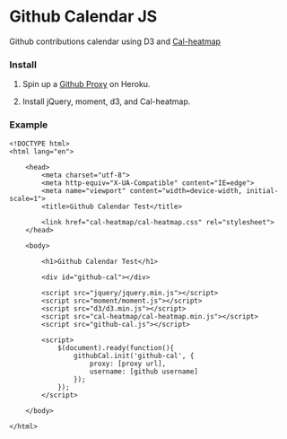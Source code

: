 Github Calendar JS
==================

Github contributions calendar using D3 and [Cal-heatmap](http://kamisama.github.io/cal-heatmap/v2)

### Install

1. Spin up a [Github Proxy](https://github.com/peterdemartini/github-proxy) on Heroku.

2. Install jQuery, moment, d3, and Cal-heatmap.

### Example

    <!DOCTYPE html>
    <html lang="en">

        <head>
            <meta charset="utf-8">
            <meta http-equiv="X-UA-Compatible" content="IE=edge">
            <meta name="viewport" content="width=device-width, initial-scale=1">
            <title>Github Calendar Test</title>

            <link href="cal-heatmap/cal-heatmap.css" rel="stylesheet">
        </head>

        <body>

            <h1>Github Calendar Test</h1>

            <div id="github-cal"></div>

            <script src="jquery/jquery.min.js"></script>
            <script src="moment/moment.js"></script>
            <script src="d3/d3.min.js"></script>
            <script src="cal-heatmap/cal-heatmap.min.js"></script>
            <script src="github-cal.js"></script>

            <script>
                $(document).ready(function(){
                    githubCal.init('github-cal', {
                        proxy: [proxy url],
                        username: [github username]
                    });
                });
            </script>

        </body>

    </html>
